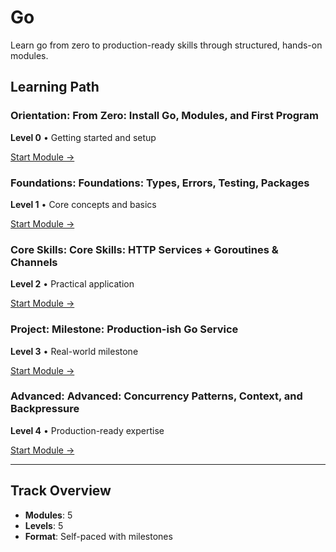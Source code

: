 # Go

Learn go from zero to production-ready skills through structured, hands-on modules.

## Learning Path

### Orientation: From Zero: Install Go, Modules, and First Program

**Level 0** • Getting started and setup

[Start Module →](../04-go/go-00-setup.md)

### Foundations: Foundations: Types, Errors, Testing, Packages

**Level 1** • Core concepts and basics

[Start Module →](../04-go/go-01-foundations.md)

### Core Skills: Core Skills: HTTP Services + Goroutines & Channels

**Level 2** • Practical application

[Start Module →](../04-go/go-02-core-concurrency.md)

### Project: Milestone: Production-ish Go Service

**Level 3** • Real-world milestone

[Start Module →](../04-go/go-03-project-service.md)

### Advanced: Advanced: Concurrency Patterns, Context, and Backpressure

**Level 4** • Production-ready expertise

[Start Module →](../04-go/go-04-advanced.md)

---

## Track Overview

- **Modules**: 5
- **Levels**: 5
- **Format**: Self-paced with milestones
